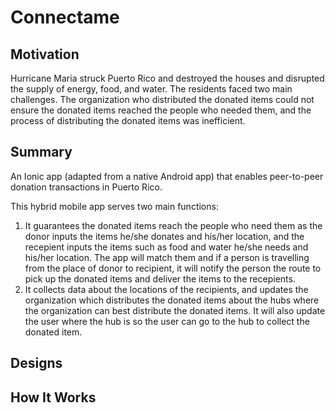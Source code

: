 # Connectame

## Motivation
Hurricane Maria struck Puerto Rico and destroyed the houses and disrupted the supply of energy, food, and water. The residents 
faced two main challenges. The organization who distributed the donated items could not ensure the donated items reached
the people who needed them, and the process of distributing the donated items was inefficient. 

## Summary
An Ionic app (adapted from a native Android app) that enables peer-to-peer donation transactions in Puerto Rico. 

This hybrid mobile app serves two main functions:
1. It guarantees the donated items reach the people who need them as the donor inputs the items he/she donates and his/her location, and the 
recepient inputs the items such as food and water he/she needs and his/her location. The app will match them and if a person is travelling from
the place of donor to recipient, it will notify the person the route to pick up the donated items and deliver the items to the
recepients.
2. It collects data about the locations of the recipients, and updates the organization which distributes the donated items about
the hubs where the organization can best distribute the donated items. It will also update the user where the hub is so the user
can go to the hub to collect the donated item.

## Designs


## How It Works
